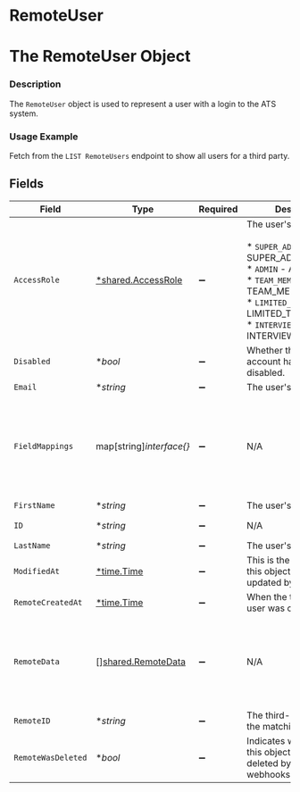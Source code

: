 # RemoteUser

# The RemoteUser Object
### Description
The `RemoteUser` object is used to represent a user with a login to the ATS system.
### Usage Example
Fetch from the `LIST RemoteUsers` endpoint to show all users for a third party.


## Fields

| Field                                                                                                                                                                       | Type                                                                                                                                                                        | Required                                                                                                                                                                    | Description                                                                                                                                                                 | Example                                                                                                                                                                     |
| --------------------------------------------------------------------------------------------------------------------------------------------------------------------------- | --------------------------------------------------------------------------------------------------------------------------------------------------------------------------- | --------------------------------------------------------------------------------------------------------------------------------------------------------------------------- | --------------------------------------------------------------------------------------------------------------------------------------------------------------------------- | --------------------------------------------------------------------------------------------------------------------------------------------------------------------------- |
| `AccessRole`                                                                                                                                                                | [*shared.AccessRole](../../../pkg/models/shared/accessrole.md)                                                                                                              | :heavy_minus_sign:                                                                                                                                                          | The user's role.<br/><br/>* `SUPER_ADMIN` - SUPER_ADMIN<br/>* `ADMIN` - ADMIN<br/>* `TEAM_MEMBER` - TEAM_MEMBER<br/>* `LIMITED_TEAM_MEMBER` - LIMITED_TEAM_MEMBER<br/>* `INTERVIEWER` - INTERVIEWER | SUPER_ADMIN                                                                                                                                                                 |
| `Disabled`                                                                                                                                                                  | **bool*                                                                                                                                                                     | :heavy_minus_sign:                                                                                                                                                          | Whether the user's account had been disabled.                                                                                                                               |                                                                                                                                                                             |
| `Email`                                                                                                                                                                     | **string*                                                                                                                                                                   | :heavy_minus_sign:                                                                                                                                                          | The user's email.                                                                                                                                                           | hello@merge.dev                                                                                                                                                             |
| `FieldMappings`                                                                                                                                                             | map[string]*interface{}*                                                                                                                                                    | :heavy_minus_sign:                                                                                                                                                          | N/A                                                                                                                                                                         | {<br/>"organization_defined_targets": {<br/>"custom_key": "custom_value"<br/>},<br/>"linked_account_defined_targets": {<br/>"custom_key": "custom_value"<br/>}<br/>}        |
| `FirstName`                                                                                                                                                                 | **string*                                                                                                                                                                   | :heavy_minus_sign:                                                                                                                                                          | The user's first name.                                                                                                                                                      | Shensi                                                                                                                                                                      |
| `ID`                                                                                                                                                                        | **string*                                                                                                                                                                   | :heavy_minus_sign:                                                                                                                                                          | N/A                                                                                                                                                                         | b82302de-852e-4e60-b050-edf9da3b7c02                                                                                                                                        |
| `LastName`                                                                                                                                                                  | **string*                                                                                                                                                                   | :heavy_minus_sign:                                                                                                                                                          | The user's last name.                                                                                                                                                       | Ding                                                                                                                                                                        |
| `ModifiedAt`                                                                                                                                                                | [*time.Time](https://pkg.go.dev/time#Time)                                                                                                                                  | :heavy_minus_sign:                                                                                                                                                          | This is the datetime that this object was last updated by Merge                                                                                                             | 2021-10-16T00:00:00Z                                                                                                                                                        |
| `RemoteCreatedAt`                                                                                                                                                           | [*time.Time](https://pkg.go.dev/time#Time)                                                                                                                                  | :heavy_minus_sign:                                                                                                                                                          | When the third party's user was created.                                                                                                                                    | 2020-11-10T00:00:00Z                                                                                                                                                        |
| `RemoteData`                                                                                                                                                                | [][shared.RemoteData](../../../pkg/models/shared/remotedata.md)                                                                                                             | :heavy_minus_sign:                                                                                                                                                          | N/A                                                                                                                                                                         | [<br/>{<br/>"path": "/users",<br/>"data": [<br/>"Varies by platform"<br/>]<br/>}<br/>]                                                                                      |
| `RemoteID`                                                                                                                                                                  | **string*                                                                                                                                                                   | :heavy_minus_sign:                                                                                                                                                          | The third-party API ID of the matching object.                                                                                                                              | 344321                                                                                                                                                                      |
| `RemoteWasDeleted`                                                                                                                                                          | **bool*                                                                                                                                                                     | :heavy_minus_sign:                                                                                                                                                          | Indicates whether or not this object has been deleted by third party webhooks.                                                                                              |                                                                                                                                                                             |